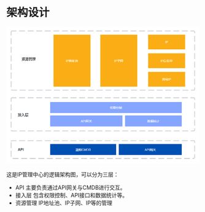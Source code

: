 # 架构设计

![](../resource/img/architecture.png)

这是IP管理中心的逻辑架构图，可以分为三层：

- API 
主要负责通过API网关与CMDB进行交互。
- 接入层
包含权限控制、API接口和数据统计等。
- 资源管理
IP地址池、IP子网、IP等的管理